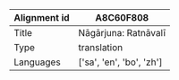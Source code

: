|Alignment id | A8C60F808
| --- | --- 
|Title | Nāgārjuna: Ratnāvalī 
|Type | translation
|Languages | ['sa', 'en', 'bo', 'zh']